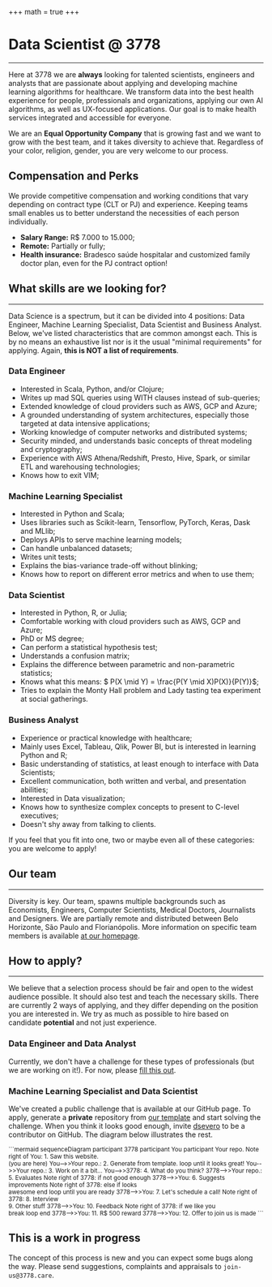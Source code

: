 +++
math = true
+++

# <b>Data Scientist @ 3778</b>

---
Here at 3778 we are **always** looking for talented scientists, engineers and analysts that are passionate about applying and developing machine learning algorithms for healthcare. We transform data into the best health experience for people, professionals and organizations, applying our own AI algorithms, as well as UX-focused applications. Our goal is to make health services integrated and accessible for everyone.

We are an <b>Equal Opportunity Company</b> that is growing fast and we want to grow with the best team, and it takes diversity to achieve that. Regardless of your color, religion, gender, you are very welcome to our process.

## <b>Compensation and Perks</b>
We provide competitive compensation and working conditions that vary depending on contract type (CLT or PJ) and experience. Keeping teams small enables us to better understand the necessities of each person individually.

- **Salary Range:** R$ 7.000 to 15.000;
- **Remote:** Partially or fully;
- **Health insurance:** Bradesco saúde hospitalar and customized family doctor plan, even for the PJ contract option!

## <b>What skills are we looking for?</b>
---

Data Science is a spectrum, but it can be divided into 4 positions: Data Engineer, Machine Learning Specialist, Data Scientist and Business Analyst. Below, we've listed characteristics that are common amongst each. This is by no means an exhaustive list nor is it the usual "minimal requirements" for applying. Again, **this is NOT a list of requirements**.

### Data Engineer
- Interested in Scala, Python, and/or Clojure;
- Writes up mad SQL queries using WITH clauses instead of sub-queries;
- Extended knowledge of cloud providers such as AWS, GCP and Azure;
- A grounded understanding of system architectures, especially those targeted at data intensive applications;
- Working knowledge of computer networks and distributed systems;
- Security minded, and understands basic concepts of threat modeling and cryptography;
- Experience with AWS Athena/Redshift, Presto, Hive, Spark, or similar ETL and warehousing technologies;
- Knows how to exit VIM; 

### Machine Learning Specialist
- Interested in Python and Scala;
- Uses libraries such as Scikit-learn, Tensorflow, PyTorch, Keras, Dask and MLlib;
- Deploys APIs to serve machine learning models;
- Can handle unbalanced datasets; 
- Writes unit tests;
- Explains the bias-variance trade-off without blinking;
- Knows how to report on different error metrics and when to use them;

### Data Scientist
- Interested in Python, R, or Julia;
- Comfortable working with cloud providers such as AWS, GCP and Azure;
- PhD or MS degree;
- Can perform a statistical hypothesis test;
- Understands a confusion matrix;
- Explains the difference between parametric and non-parametric statistics;
- Knows what this means: $ P(X \mid Y) = \frac{P(Y \mid X)P(X)}{P(Y)}$;
- Tries to explain the Monty Hall problem and Lady tasting tea experiment at social gatherings.

### Business Analyst
- Experience or practical knowledge with healthcare;
- Mainly uses Excel, Tableau, Qlik, Power BI, but is interested in learning Python and R;
- Basic understanding of statistics, at least enough to interface with Data Scientists;
- Excellent communication, both written and verbal, and presentation abilities;
- Interested in Data visualization;
- Knows how to synthesize complex concepts to present to C-level executives;
- Doesn't shy away from talking to clients.

If you feel that you fit into one, two or maybe even all of these categories: you are welcome to apply!

## <b>Our team</b>
---
Diversity is key. Our team, spawns multiple backgrounds such as Economists, Engineers, Computer Scientists, Medical Doctors, Journalists and Designers. We are partially remote and distributed between Belo Horizonte, São Paulo and Florianópolis. More information on specific team members is available [at our homepage](https://research.3778.care/#people).

## <b>How to apply?</b>
---
We believe that a selection process should be fair and open to the widest audience possible. It should also test and teach the necessary skills. There are currently 2 ways of applying, and they differ depending on the position you are interested in. We try as much as possible to hire based on candidate **potential** and not just experience. 

### Data Engineer and Data Analyst
Currently, we don't have a challenge for these types of professionals (but we are working on it!). For now, please [fill this out](https://forms.gle/xkCHJK164v84VG9F7).

### Machine Learning Specialist and Data Scientist
We've created a public challenge that is available at our GitHub page. To apply, generate a **private** repository from [our template](https://github.com/3778/ml-challenge) and start solving the challenge. When you think it looks good enough, invite [dsevero](https://github.com/dsevero) to be a contributor on GitHub. The diagram below illustrates the rest.

<small>
```mermaid
sequenceDiagram
    participant 3778
    participant You
    participant Your repo.
    Note right of You: 1. Saw this website. <br> (you are here)
    You-->>Your repo.: 2. Generate from template.
    loop until it looks great!
        You-->>Your repo.: 3. Work on it a bit...
        You-->>3778: 4. What do you think?
        3778-->>Your repo.: 5. Evaluates
        Note right of 3778: if not good enough
        3778-->>You: 6. Suggests improvements
        Note right of 3778: else if looks <br> awesome
    end
    loop until you are ready
        3778-->>You: 7. Let's schedule a call!
        Note right of 3778: 8. Interview <br> 9. Other stuff
        3778-->>You: 10. Feedback
        Note right of 3778: if we like you <br> break loop
    end
    3778-->>You: 11. R$ 500 reward
    3778-->>You: 12. Offer to join us is made
```
</small>

## <b>This is a work in progress</b>

The concept of this process is new and you can expect some bugs along the way. Please send suggestions, complaints and appraisals to `join-us@3778.care`.
